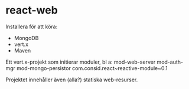 react-web
=========

Installera för att köra:
- MongoDB
- vert.x
- Maven

Ett vert.x-projekt som initierar moduler, bl a:
mod-web-server
mod-auth-mgr
mod-mongo-persistor
com.consid.react~reactive-module~0.1

Projektet innehåller även (alla?) statiska web-resurser.

